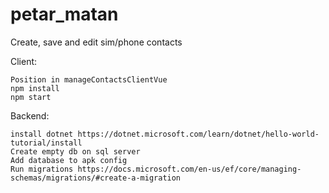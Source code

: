 # petar_matan

Create, save and edit sim/phone contacts

Client:

    Position in manageContactsClientVue
    npm install
    npm start

Backend:

    install dotnet https://dotnet.microsoft.com/learn/dotnet/hello-world-tutorial/install
    Create empty db on sql server
    Add database to apk config
    Run migrations https://docs.microsoft.com/en-us/ef/core/managing-schemas/migrations/#create-a-migration
